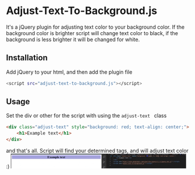 # Adjust-Text-To-Background.js

It's a jQuery plugin for adjusting text color to your background color. If the background color is brighter script will change text color to black, if the background is less brighter it will be changed for white.
## Installation

Add jQuery to your html, and then add the plugin file

```bash
<script src="adjust-text-to-background.js"></script>
```

## Usage
Set the div or other for the script with using the ```adjust-text ``` class
```html
<div class="adjust-text" style="background: red; text-align: center;">
    <h1>Example text</h1>
</div>
```
and that's all. Script will find your determined tags, and will adjust text color :)
![Example gif](example.gif)
